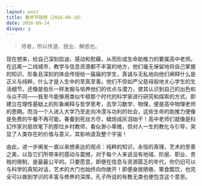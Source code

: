 ```yaml
---
layout: post
title: 教师节随想（2016-09-10）
date: 2016-09-24
disqus: y
---
```


> 师者，所以传道、授业、解惑也。

现在想来，给自己深刻启迪、感动和慰藉，从而形成生命助推力的要属高中老师。在远离一二线城市，教学与信息资源都不丰富的地方，他们毫无保留地将自己掌握的知识、形象且深刻的体会传授给一届届的学生，真诚与无私地向他们阐释什么是正义与纯粹，什么才是人生中的至真至善。他们不但如严父慈母般地关心学生的生活细节，还像是伯乐一样发掘与培养他们的优点与潜力，使其认识到自己的出色和与众不同——我至今能够用类似牛顿那个时代的科学家进行研究和探索的方式，即建立在理性基础上的形象阐释与哲学思考，去学习数学、物理，便是高中物理老师的恩赐。而当一个人进入大学乃至走向冷漠与功利的社会，这些生命的助推力便像是免费的午餐不再可能。春蚕到死丝方尽，蜡炬成灰泪始干！高中老师们就像是科幻作家刘慈欣笔下的那位乡村教师，看似渺小卑微，但对人一生的教化与引导，突显了人类存在的价值与意义，其影响波及整个宇宙！

由此，进一步阐发一直以来想表达的观点：纯粹的知识，永恒的真理，艺术的至善之美，以及它们所带来的感动与震撼，对于每个人来说没有地域、阶层、职业、贵贱的限制，是最最公平的。只要愿意，即便在信息与资源匮乏的年代，你仍旧可以与科学的真知对话，艺术的大门也始终向你敞开！即便身居陋巷、箪食瓢饮，也完全可以做到学识的丰富与修养的深厚。孔子所说的有教无类也便包含这个意思。

